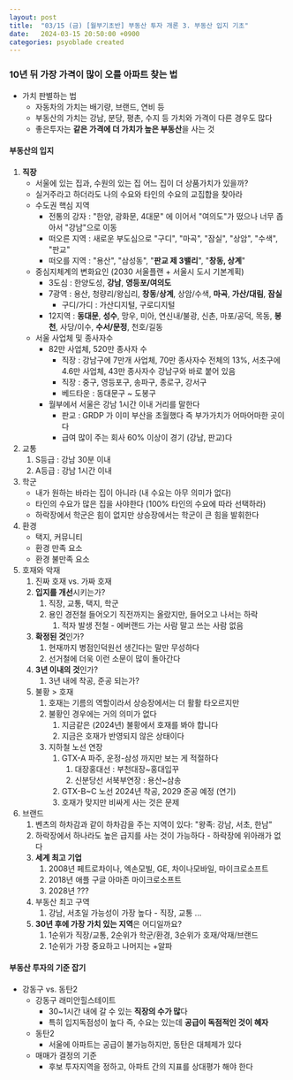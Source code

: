 ```yaml
---
layout: post
title:  "03/15 (금) [월부기초반] 부동산 투자 개론 3. 부동산 입지 기초"
date:   2024-03-15 20:50:00 +0900
categories: psyoblade created
---
```


### 10년 뒤 가장 가격이 많이 오를 아파트 찾는 법

* 가치 판별하는 법
  * 자동차의 가치는 배기량, 브랜드, 연비 등
  * 부동산의 가치는 강남, 분당, 평촌, 수지 등 가치와 가격이 다른 경우도 많다
  * 좋은투자는 **같은 가격에 더 가치가 높은 부동산**을 사는 것

#### 부동산의 입지

1. **직장**
   * 서울에 있는 집과, 수원의 있는 집 어느 집이 더 상품가치가 있을까?
   * 실거주라고 하더라도 나의 수요와 타인의 수요의 교집합을 찾아라
   * 수도권 핵심 지역
     * 전통의 강자 : "한양, 광화문, 4대문" 에 이어서 "여의도"가 떴으나 너무 좁아서 "강남"으로 이동
     * 떠오른 지역 : 새로운 부도심으로 "구디", "마곡", "잠실", "상암", "수색", "판교"
     * 떠오를 지역 : "용산", "삼성동", "**판교 제 3밸리**", "**창동, 상계**"
   * 중심지체계의 변화요인 (2030 서울플랜 + 서울시 도시 기본계획)
     * 3도심 : 한양도성, **강남**, **영등포/여의도**
     * 7광역 : 용산, 청량리/왕십리, **창동**/**상계**, 상암/수색, **마곡**, **가산/대림**, **잠실**
       * 구디/가디 : 가산디지털, 구로디지털
     * 12지역 : **동대문**, **성수**, 망우, 미아, 연신내/불광, 신촌, 마포/공덕, 목동, **봉천**, 사당/이수, **수서/문정**, 천호/길동
   * 서울 사업체 및 종사자수
     * 82만 사업체, 520만 종사자 수
       * 직장 : 강남구에 7만개 사업체, 70만 종사자수 전체의 13%, 서초구에 4.6만 사업체, 43만 종사자수 강남구와 바로 붙어 있음
       * 직장 : 중구, 영등포구, 송파구, 종로구, 강서구
       * 베드타운 : 동대문구 ~ 도봉구
     * 월부에서 서울은 강남 1시간 이내 거리를 말한다
       * 판교 : GRDP 가 이미 부산을 초월했다 즉 부가가치가 어마어마한 곳이다
       * 급여 많이 주는 회사 60% 이상이 경기 (강남, 판교)다
2. 교통
   1. S등급 : 강남 30분 이내
   2. A등급 : 강남 1시간 이내
3. 학군
   * 내가 원하는 바라는 집이 아니라 (내 수요는 아무 의미가 없다)
   * 타인의 수요가 많은 집을 사야한다 (100% 타인의 수요에 따라 선택하라)
   * 하락장에서 학군은 힘이 없지만 상승장에서는 학군이 큰 힘을 발휘한다
4. 환경
   * 택지, 커뮤니티
   * 환경 만족 요소
   * 환경 불만족 요소
5. 호재와 악재
   1. 진짜 호재 vs. 가짜 호재
   2. **입지를 개선**시키는가?
      1. 직장, 교통, 택지, 학군
      2. 용인 경전철 들어오기 직전까지는 올랐지만, 들어오고 나서는 하락
         1. 적자 발생 전철 - 에버랜드 가는 사람 말고 쓰는 사람 없음
   3. **확정된 것**인가?
      1. 현재까지 병점인덕원선 생긴다는 말만 무성하다
      2. 선거철에 더욱 이런 소문이 많이 돌아간다
   4. **3년 이내의 것**인가?
      1. 3년 내에 착공, 준공 되는가?
   5. 불황 > 호재
      1. 호재는 기름의 역할이라서 상승장에서는 더 활활 타오르지만
      2. 불황인 경우에는 거의 의미가 없다
         1. 지금같은 (2024년) 불황에서 호재를 봐야 합니다
         2. 지금은 호재가 반영되지 않은 상태이다
      3. 지하철 노선 연장
         1. GTX-A 파주, 운정-삼성 까지만 보는 게 적절하다
            1. 대장홍대선 : 부천대장~홍대입꾸
            2. 신분당선 서북부연장 : 용산~삼송
         2. GTX-B~C 노선 2024년 착공, 2029 준공 예정 (연기)
         3. 호재가 맞지만 비싸게 사는 것은 문제
6. 브랜드
   1. 벤츠의 하차감과 같이 하차감을 주는 지역이 있다: "왕족: 강남, 서초, 한남"
   2. 하락장에서 하나라도 높은 급지를 사는 것이 가능하다 - 하락장에 위아래가 없다
   3. **세계 최고 기업**
      1. 2008년 페트로차이나, 엑손모빌, GE, 차이나모바일, 마이크로소프트
      2. 2018년 애플 구글 아마존 마이크로소프트
      3. 2028년 ???
   4. 부동산 최고 구역
      1. 강남, 서초일 가능성이 가장 높다 - 직장, 교통 ...
   5. **30년 후에 가장 가치 있는 지역**은 어디일까요?
      1. 1순위가 직장/교통, 2순위가 학군/환경, 3순위가 호재/악재/브랜드
      2. 1순위가 가장 중요하고 나머지는 +알파

#### 부동산 투자의 기준 잡기

* 강동구 vs. 동탄2
  * 강동구 래미안힐스테이트
    * 30~1시간 내에 갈 수 있는 **직장의 수가 많**다
    * 특히 입지독점성이 높다 즉, 수요는 있는데 **공급이 독점적인 것이 혜자**
  * 동탄2
    * 서울에 아파트는 공급이 불가능하지만, 동탄은 대체제가 있다
  * 매매가 결정의 기준
    * 후보 투자지역을 정하고, 아파트 간의 지표를 상대평가 해야 한다